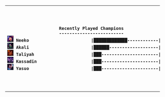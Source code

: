 <table><tr></tr><tr><th><pre>Recently Played Champions
-------------------------
<img src='square_champs/Neeko.png' alt='drawing' width='20'/> Neeko                        |█████████████------------|  50.00%
<img src='square_champs/Akali.png' alt='drawing' width='20'/> Akali                        |██████-------------------|  20.00%
<img src='square_champs/Taliyah.png' alt='drawing' width='20'/> Taliyah                      |███----------------------|  10.00%
<img src='square_champs/Kassadin.png' alt='drawing' width='20'/> Kassadin                     |███----------------------|  10.00%
<img src='square_champs/Yasuo.png' alt='drawing' width='20'/> Yasuo                        |███----------------------|  10.00%
</pre></th><th><pre>Most Played-----------
<p align='center'><img src='loading_images/Neeko.png' alt='drawing' width='100'/></p>
</pre></th></tr></table>
